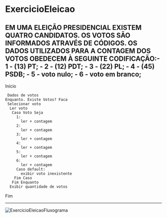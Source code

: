# ExercicioEleicao
EM UMA ELEIÇÃO PRESIDENCIAL EXISTEM QUATRO CANDIDATOS. OS VOTOS SÃO INFORMADOS ATRAVÉS DE CÓDIGOS. OS DADOS UTILIZADOS PARA A CONTAGEM DOS VOTOS OBEDECEM À SEGUINTE CODIFICAÇÃO:- 1 - (13) PT; - 2 - (12) PDT; - 3 - (22) PL; - 4 - (45) PSDB; - 5 - voto nulo; - 6 - voto em branco;
------------------------------------------------------

Início

     Dados de votos
    Enquanto. Existe Votos? Faca
     Selecionar voto
      Ler voto
       Caso Voto Seja
         1: 
           ler + contagem
         2: 
           ler + contagem
         3: 
           ler + contagem
         4: 
           ler + contagem
         5: 
           ler + contagem
         6:
           ler + contagem
         Caso default:
           exibir voto inexistente
        Fim Caso
       Fim Enquanto
      Exibir quantidade de votos
            
Fim

--------------------------------------------------------

![ExercicioEleicaoFluxograma](https://user-images.githubusercontent.com/103973651/169710196-236100ca-867c-4dc7-b548-e3d628f23ddc.png)
